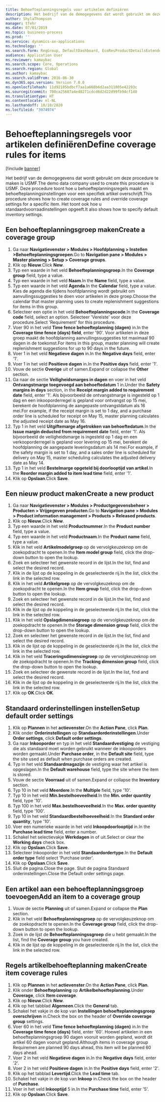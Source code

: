 ```yaml
---
title: Behoefteplanningsregels voor artikelen definiëren
description: Het bedrijf van de demogegevens dat wordt gebruikt om deze procedure te maken is USMF.
author: ShylaThompson
manager: tfehr
ms.date: 07/01/2019
ms.topic: business-process
ms.prod: ''
ms.service: dynamics-ax-applications
ms.technology: ''
ms.search.form: ReqGroup, DefaultDashboard, EcoResProductDetailsExtended, EcoResProductCreate, InventItemOrderSetup, ReqItemTable
audience: Application User
ms.reviewer: kamaybac
ms.search.scope: Core, Operations
ms.search.region: Global
ms.author: kamaybac
ms.search.validFrom: 2016-06-30
ms.dyn365.ops.version: Version 7.0.0
ms.openlocfilehash: 11d92185bdbcf7aa1a668b6d2aa311805e42293c
ms.sourcegitcommit: 708ca25687a4e48271cdcd6d2d22d99fb94cf140
ms.translationtype: HT
ms.contentlocale: nl-NL
ms.lasthandoff: 10/10/2020
ms.locfileid: "3974974"
---
```

# <a name="define-coverage-rules-for-items"></a><span data-ttu-id="c0a0a-103">Behoefteplanningsregels voor artikelen definiëren</span><span class="sxs-lookup"><span data-stu-id="c0a0a-103">Define coverage rules for items</span></span>

[!include [banner](../../includes/banner.md)]

<span data-ttu-id="c0a0a-104">Het bedrijf van de demogegevens dat wordt gebruikt om deze procedure te maken is USMF.</span><span class="sxs-lookup"><span data-stu-id="c0a0a-104">The demo data company used to create this procedure is USMF.</span></span> <span data-ttu-id="c0a0a-105">Deze procedure toont hoe u behoefteplanningsregels maakt en behoefteplanningsinstellingen voor een specifiek artikel overschrijft.</span><span class="sxs-lookup"><span data-stu-id="c0a0a-105">This procedure shows how to create coverage rules and override coverage settings for a specific item.</span></span> <span data-ttu-id="c0a0a-106">Het toont ook hoe u standaardvoorraadinstellingen opgeeft.</span><span class="sxs-lookup"><span data-stu-id="c0a0a-106">It also shows how to specify default inventory settings.</span></span>


## <a name="create-a-coverage-group"></a><span data-ttu-id="c0a0a-107">Een behoefteplanningsgroep maken</span><span class="sxs-lookup"><span data-stu-id="c0a0a-107">Create a coverage group</span></span>
1. <span data-ttu-id="c0a0a-108">Ga naar **Navigatievenster > Modules > Hoofdplanning > Instellen >Behoefteplanningsgroepen**.</span><span class="sxs-lookup"><span data-stu-id="c0a0a-108">Go to **Navigation pane > Modules > Master planning > Setup > Coverage groups**.</span></span>
2. <span data-ttu-id="c0a0a-109">Klik op **Nieuw**.</span><span class="sxs-lookup"><span data-stu-id="c0a0a-109">Click **New**.</span></span>
3. <span data-ttu-id="c0a0a-110">Typ een waarde in het veld **Behoefteplanningsgroep**.</span><span class="sxs-lookup"><span data-stu-id="c0a0a-110">In the **Coverage group** field, type a value.</span></span>
4. <span data-ttu-id="c0a0a-111">Typ een waarde in het veld **Naam**.</span><span class="sxs-lookup"><span data-stu-id="c0a0a-111">In the **Name** field, type a value.</span></span>
5. <span data-ttu-id="c0a0a-112">Typ een waarde in het veld **Agenda**.</span><span class="sxs-lookup"><span data-stu-id="c0a0a-112">In the **Calendar** field, type a value.</span></span> <span data-ttu-id="c0a0a-113">Kies de agenda die tijdens hoofdplanning wordt gebruikt om aanvullingssuggesties te doen voor artikelen in deze groep.</span><span class="sxs-lookup"><span data-stu-id="c0a0a-113">Choose the calendar that master planning uses to create replenishment suggestions for items in this group.</span></span>  
6. <span data-ttu-id="c0a0a-114">Selecteer een optie in het veld **Behoefteplanningscode**.</span><span class="sxs-lookup"><span data-stu-id="c0a0a-114">In the **Coverage code** field, select an option.</span></span> <span data-ttu-id="c0a0a-115">Selecteer 'Vereiste' voor deze procedure.</span><span class="sxs-lookup"><span data-stu-id="c0a0a-115">Select 'Requirement' for this procedure.</span></span>  
7. <span data-ttu-id="c0a0a-116">Voer 90 in het veld **Time fence behoefteplanning (dagen)** in.</span><span class="sxs-lookup"><span data-stu-id="c0a0a-116">In the **Coverage time fence (days) field**, enter '90'.</span></span> <span data-ttu-id="c0a0a-117">Voor artikelen in deze groep maakt de hoofdplanning aanvullingssuggesties tot maximaal 90 dagen in de toekomst.</span><span class="sxs-lookup"><span data-stu-id="c0a0a-117">For items in this group, master planning will create replenishment suggestions for up to 90 days in the future.</span></span>  
8. <span data-ttu-id="c0a0a-118">Voer 1 in het veld **Negatieve dagen** in.</span><span class="sxs-lookup"><span data-stu-id="c0a0a-118">In the **Negative days** field, enter '1'.</span></span>
9. <span data-ttu-id="c0a0a-119">Voer 1 in het veld **Positieve dagen** in.</span><span class="sxs-lookup"><span data-stu-id="c0a0a-119">In the **Positive days** field, enter '1'.</span></span>
10. <span data-ttu-id="c0a0a-120">Vouw de sectie **Overige** uit of samen.</span><span class="sxs-lookup"><span data-stu-id="c0a0a-120">Expand or collapse the **Other** section.</span></span>
11. <span data-ttu-id="c0a0a-121">Ga naar de sectie **Veiligheidsmarges in dagen** en voer in het veld **Ontvangstmarge toegevoegd aan behoeftedatum** 1 in.</span><span class="sxs-lookup"><span data-stu-id="c0a0a-121">Under the **Safety margins in days** section, in the **Receipt margin added to requirement date** field, enter '1'.</span></span> <span data-ttu-id="c0a0a-122">Als bijvoorbeeld de ontvangstmarge is ingesteld op 1 dag en een inkooporderregel is gepland voor ontvangst op 15 mei, berekent de hoofdplanning de aangepaste ontvangstdatum als 16 mei.</span><span class="sxs-lookup"><span data-stu-id="c0a0a-122">For example, if the receipt margin is set to 1 day, and a purchase order line is scheduled for receipt on May 15, master planning calculates the adjusted receipt date as May 16.</span></span>  
12. <span data-ttu-id="c0a0a-123">Typ 1 in het veld **Uitgiftemarge afgetrokken van behoeftedatum**.</span><span class="sxs-lookup"><span data-stu-id="c0a0a-123">In the **Issue margin deducted from requirement date** field, enter '1'.</span></span> <span data-ttu-id="c0a0a-124">Als bijvoorbeeld de veiligheidsmarge is ingesteld op 1 dag en een verkooporderregel is gepland voor levering op 15 mei, berekent de hoofdplanning de aangepaste leveringsdatum als 14 mei.</span><span class="sxs-lookup"><span data-stu-id="c0a0a-124">For example, if the safety margin is set to 1 day, and a sales order line is scheduled for delivery on May 15, master scheduling calculates the adjusted delivery date as May 14.</span></span>  
13. <span data-ttu-id="c0a0a-125">Typ 1 in het veld **Bestelmarge opgeteld bij doorlooptijd van artikel**.</span><span class="sxs-lookup"><span data-stu-id="c0a0a-125">In the **Reorder margin added to item lead time** field, enter '1'.</span></span>
14. <span data-ttu-id="c0a0a-126">Klik op **Opslaan**.</span><span class="sxs-lookup"><span data-stu-id="c0a0a-126">Click **Save**.</span></span>

## <a name="create-a-new-product"></a><span data-ttu-id="c0a0a-127">Een nieuw product maken</span><span class="sxs-lookup"><span data-stu-id="c0a0a-127">Create a new product</span></span>
1. <span data-ttu-id="c0a0a-128">Ga naar **Navigatievenster > Modules > Productgegevensbeheer > Producten > Vrijgegeven producten**.</span><span class="sxs-lookup"><span data-stu-id="c0a0a-128">Go to **Navigation pane > Modules > Product information management > Products > Released products**.</span></span>
2. <span data-ttu-id="c0a0a-129">Klik op **Nieuw**.</span><span class="sxs-lookup"><span data-stu-id="c0a0a-129">Click **New**.</span></span>
3. <span data-ttu-id="c0a0a-130">Typ een waarde in het veld **Productnummer**.</span><span class="sxs-lookup"><span data-stu-id="c0a0a-130">In the **Product number** field, type a value.</span></span>
4. <span data-ttu-id="c0a0a-131">Typ een waarde in het veld **Productnaam**.</span><span class="sxs-lookup"><span data-stu-id="c0a0a-131">In the **Product name** field, type a value.</span></span>
5. <span data-ttu-id="c0a0a-132">Klik in het veld **Artikelmodelgroep** op de vervolgkeuzeknop om de zoekopdracht te openen.</span><span class="sxs-lookup"><span data-stu-id="c0a0a-132">In the **Item model group** field, click the drop-down button to open the lookup.</span></span>
6. <span data-ttu-id="c0a0a-133">Zoek en selecteer het gewenste record in de lijst.</span><span class="sxs-lookup"><span data-stu-id="c0a0a-133">In the list, find and select the desired record.</span></span>
7. <span data-ttu-id="c0a0a-134">Klik in de lijst op de koppeling in de geselecteerde rij.</span><span class="sxs-lookup"><span data-stu-id="c0a0a-134">In the list, click the link in the selected row.</span></span>
8. <span data-ttu-id="c0a0a-135">Klik in het veld **Artikelgroep** op de vervolgkeuzeknop om de zoekopdracht te openen.</span><span class="sxs-lookup"><span data-stu-id="c0a0a-135">In the **Item group** field, click the drop-down button to open the lookup.</span></span>
9. <span data-ttu-id="c0a0a-136">Zoek en selecteer het gewenste record in de lijst.</span><span class="sxs-lookup"><span data-stu-id="c0a0a-136">In the list, find and select the desired record.</span></span>
10. <span data-ttu-id="c0a0a-137">Klik in de lijst op de koppeling in de geselecteerde rij.</span><span class="sxs-lookup"><span data-stu-id="c0a0a-137">In the list, click the link in the selected row.</span></span>
11. <span data-ttu-id="c0a0a-138">Klik in het veld **Opslagdimensiegroep** op de vervolgkeuzeknop om de zoekopdracht te openen.</span><span class="sxs-lookup"><span data-stu-id="c0a0a-138">In the **Storage dimension group** field, click the drop-down button to open the lookup.</span></span>
12. <span data-ttu-id="c0a0a-139">Zoek en selecteer het gewenste record in de lijst.</span><span class="sxs-lookup"><span data-stu-id="c0a0a-139">In the list, find and select the desired record.</span></span>
13. <span data-ttu-id="c0a0a-140">Klik in de lijst op de koppeling in de geselecteerde rij.</span><span class="sxs-lookup"><span data-stu-id="c0a0a-140">In the list, click the link in the selected row.</span></span>
14. <span data-ttu-id="c0a0a-141">Klik in het veld **Traceringsdimensiegroep** op de vervolgkeuzeknop om de zoekopdracht te openen.</span><span class="sxs-lookup"><span data-stu-id="c0a0a-141">In the **Tracking dimension group** field, click the drop-down button to open the lookup.</span></span>
15. <span data-ttu-id="c0a0a-142">Zoek en selecteer de gewenste record in de lijst.</span><span class="sxs-lookup"><span data-stu-id="c0a0a-142">In the list, find and select the desired record.</span></span>
16. <span data-ttu-id="c0a0a-143">Klik in de lijst op de koppeling in de geselecteerde rij.</span><span class="sxs-lookup"><span data-stu-id="c0a0a-143">In the list, click the link in the selected row.</span></span>
17. <span data-ttu-id="c0a0a-144">Klik op **OK**.</span><span class="sxs-lookup"><span data-stu-id="c0a0a-144">Click **OK**.</span></span>

## <a name="setup-default-order-settings"></a><span data-ttu-id="c0a0a-145">Standaard orderinstellingen instellen</span><span class="sxs-lookup"><span data-stu-id="c0a0a-145">Setup default order settings</span></span>
1. <span data-ttu-id="c0a0a-146">Klik op **Plannen** in het **actievenster**.</span><span class="sxs-lookup"><span data-stu-id="c0a0a-146">On the **Action Pane**, click **Plan**.</span></span>
2. <span data-ttu-id="c0a0a-147">Klik onder **Orderinstellingen** op **Standaardorderinstellingen**.</span><span class="sxs-lookup"><span data-stu-id="c0a0a-147">Under **Order settings**, click **Default order settings**.</span></span>
3. <span data-ttu-id="c0a0a-148">Ga naar **Inkooporder** en typ in het veld **Standaardvestiging** de vestiging die als standaard moet worden gebruikt wanneer de inkooporders worden gemaakt.</span><span class="sxs-lookup"><span data-stu-id="c0a0a-148">Under **Purchase order**, in the **Default site** field, type the site used as default when purchase orders are created.</span></span>
4. <span data-ttu-id="c0a0a-149">Typ in het veld **Standaardmagazijn** de vestiging waar het artikel is opgeslagen.</span><span class="sxs-lookup"><span data-stu-id="c0a0a-149">In the **Default warehouse** field, type the site where the item is stored.</span></span>
5. <span data-ttu-id="c0a0a-150">Vouw de sectie **Voorraad** uit of samen.</span><span class="sxs-lookup"><span data-stu-id="c0a0a-150">Expand or collapse the **Inventory** section.</span></span>
6. <span data-ttu-id="c0a0a-151">Typ 10 in het veld **Meerdere**.</span><span class="sxs-lookup"><span data-stu-id="c0a0a-151">In the **Multiple** field, type '10'.</span></span>
7. <span data-ttu-id="c0a0a-152">Typ 10 in het veld **Min.bestelhoeveelheid**.</span><span class="sxs-lookup"><span data-stu-id="c0a0a-152">In the **Min. order quantity** field, type '10'.</span></span>
8. <span data-ttu-id="c0a0a-153">Typ 100 in het veld **Max.bestelhoeveelheid**.</span><span class="sxs-lookup"><span data-stu-id="c0a0a-153">In the **Max. order quantity** field, type '100'.</span></span>
9. <span data-ttu-id="c0a0a-154">Typ 10 in het veld **Standaardbestelhoeveelheid**.</span><span class="sxs-lookup"><span data-stu-id="c0a0a-154">In the **Standard order quantity**, type '10'.</span></span>
10. <span data-ttu-id="c0a0a-155">Voer een numerieke waarde in het veld **Inkoopdoorlooptijd** in.</span><span class="sxs-lookup"><span data-stu-id="c0a0a-155">In the **Purchase lead time** field, enter a number.</span></span>
11. <span data-ttu-id="c0a0a-156">Schakel het selectievakje **Werkdagen** in of uit.</span><span class="sxs-lookup"><span data-stu-id="c0a0a-156">Select or clear the **Working days** check box.</span></span>
12. <span data-ttu-id="c0a0a-157">Klik op **Opslaan**.</span><span class="sxs-lookup"><span data-stu-id="c0a0a-157">Click **Save**.</span></span>
13. <span data-ttu-id="c0a0a-158">Selecteer Inkooporder in het veld **Standaardordertype**.</span><span class="sxs-lookup"><span data-stu-id="c0a0a-158">In the **Default order type** field select 'Purchase order'.</span></span>
14. <span data-ttu-id="c0a0a-159">Klik op **Opslaan**.</span><span class="sxs-lookup"><span data-stu-id="c0a0a-159">Click **Save**.</span></span>
15. <span data-ttu-id="c0a0a-160">Sluit de pagina.</span><span class="sxs-lookup"><span data-stu-id="c0a0a-160">Close the page.</span></span> <span data-ttu-id="c0a0a-161">Sluit de pagina Standaard orderinstellingen.</span><span class="sxs-lookup"><span data-stu-id="c0a0a-161">Close the Default order settings page.</span></span>  

## <a name="add-an-item-to-a-coverage-group"></a><span data-ttu-id="c0a0a-162">Een artikel aan een behoefteplanningsgroep toevoegen</span><span class="sxs-lookup"><span data-stu-id="c0a0a-162">Add an item to a coverage group</span></span>
1. <span data-ttu-id="c0a0a-163">Vouw de sectie **Planning** uit of samen.</span><span class="sxs-lookup"><span data-stu-id="c0a0a-163">Expand or collapse the **Plan** section.</span></span>
2. <span data-ttu-id="c0a0a-164">Klik in het veld **Behoefteplanningsgroep** op de vervolgkeuzeknop om de zoekopdracht te openen.</span><span class="sxs-lookup"><span data-stu-id="c0a0a-164">In the **Coverage group** field, click the drop-down button to open the lookup.</span></span>
3. <span data-ttu-id="c0a0a-165">Zoek in de lijst de **Behoefteplanningssgroep** die u hebt gemaakt.</span><span class="sxs-lookup"><span data-stu-id="c0a0a-165">In the list, find the **Coverage group** you have created.</span></span>
4. <span data-ttu-id="c0a0a-166">Klik in de lijst op de koppeling in de geselecteerde rij.</span><span class="sxs-lookup"><span data-stu-id="c0a0a-166">In the list, click the link in the selected row.</span></span>

## <a name="create-item-coverage-rules"></a><span data-ttu-id="c0a0a-167">Regels artikelbehoefteplanning maken</span><span class="sxs-lookup"><span data-stu-id="c0a0a-167">Create item coverage rules</span></span>
1. <span data-ttu-id="c0a0a-168">Klik op **Plannen** in het **actievenster**.</span><span class="sxs-lookup"><span data-stu-id="c0a0a-168">On the **Action Pane**, click **Plan**.</span></span>
2. <span data-ttu-id="c0a0a-169">Klik onder **Behoefteplanning** op **Artikelbehoefteplanning**.</span><span class="sxs-lookup"><span data-stu-id="c0a0a-169">Under **Coverage**, click **Item coverage**.</span></span>
3. <span data-ttu-id="c0a0a-170">Klik op **Nieuw**.</span><span class="sxs-lookup"><span data-stu-id="c0a0a-170">Click **New**.</span></span>
4. <span data-ttu-id="c0a0a-171">Klik op het tabblad **Algemeen**.</span><span class="sxs-lookup"><span data-stu-id="c0a0a-171">Click the **General** tab.</span></span>
5. <span data-ttu-id="c0a0a-172">Schakel het vakje in de kop van **Instellingen behoefteplanningsgroep overschrijven** in.</span><span class="sxs-lookup"><span data-stu-id="c0a0a-172">Check the box on the header of **Override coverage group** settings.</span></span>
6. <span data-ttu-id="c0a0a-173">Voer 60 in het veld **Time fence behoefteplanning (dagen)** in.</span><span class="sxs-lookup"><span data-stu-id="c0a0a-173">In the **Coverage time fence (days)** field, enter '60'.</span></span> <span data-ttu-id="c0a0a-174">Hoewel artikelen in een behoefteplanningsgroep 90 dagen vooruit worden gepland, wordt dit artikel 60 dagen vooruit gepland.</span><span class="sxs-lookup"><span data-stu-id="c0a0a-174">Although items in coverage group Requiremen are planned 90 days ahead, this item will be planned 60 days ahead.</span></span>  
7. <span data-ttu-id="c0a0a-175">Voer 2 in het veld **Negatieve dagen** in.</span><span class="sxs-lookup"><span data-stu-id="c0a0a-175">In the **Negative days** field, enter '2'.</span></span>
8. <span data-ttu-id="c0a0a-176">Voer 2 in het veld **Positieve dagen** in.</span><span class="sxs-lookup"><span data-stu-id="c0a0a-176">In the **Positive days** field, enter '2'.</span></span>
9. <span data-ttu-id="c0a0a-177">Klik op het tabblad **Levertijd**.</span><span class="sxs-lookup"><span data-stu-id="c0a0a-177">Click the **Lead time** tab.</span></span>
10. <span data-ttu-id="c0a0a-178">Schakel het vakje in de kop van **Inkoop** in.</span><span class="sxs-lookup"><span data-stu-id="c0a0a-178">Check the box on the header of **Purchase**.</span></span>
11. <span data-ttu-id="c0a0a-179">Voer in het veld **Inkooptijd** 5 in.</span><span class="sxs-lookup"><span data-stu-id="c0a0a-179">In the **Purchase time** field, enter '5'.</span></span>
12. <span data-ttu-id="c0a0a-180">Klik op **Opslaan**.</span><span class="sxs-lookup"><span data-stu-id="c0a0a-180">Click **Save**.</span></span>

